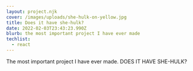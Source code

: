 ```yaml
---
layout: project.njk
cover: /images/uploads/she-hulk-on-yellow.jpg
title: Does it have she-hulk?
date: 2022-02-03T23:43:23.990Z
blurb: the most important project I have ever made
techlist:
  - react
---
```

The most important project I have ever made. DOES IT HAVE SHE-HULK?